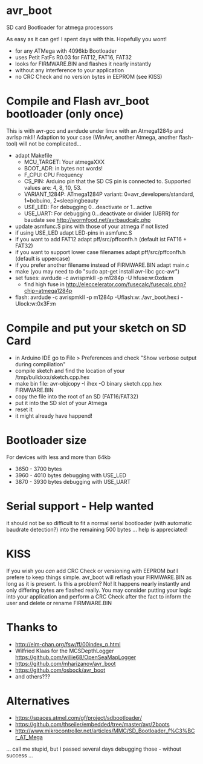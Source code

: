 avr_boot
========

SD card Bootloader for atmega processors

As easy as it can get! I spent days with this. Hopefully you wont!

- for any ATMega with 4096kb Bootloader
- uses Petit FatFs R0.03 for FAT12, FAT16, FAT32
- looks for FIRMWARE.BIN and flashes it nearly instantly
- without any interference to your application
- no CRC Check and no version bytes in EEPROM (see KISS)

# Compile and Flash avr_boot bootloader (only once)

This is with avr-gcc and avrdude under linux with an Atmega1284p and avrIsp mkII! Adaption to your case (WinAvr, another Atmega, another flash-tool) will not be complicated...

- adapt Makefile
  - MCU_TARGET: Your atmegaXXX
  - BOOT_ADR: in bytes not words!
  - F_CPU: CPU Frequency
  - CS_PIN: Arduino pin that the SD CS pin is connected to. Supported values are: 4, 8, 10, 53.
  - VARIANT_1284P: ATmega1284P variant: 0=avr_developers/standard, 1=bobuino, 2=sleepingbeauty
  - USE_LED: For debugging 0...deactivate or 1...active
  - USE_UART: For debugging 0...deactivate or divider (UBRR) for baudate see http://wormfood.net/avrbaudcalc.php
- update asmfunc.S pins with those of your atmega if not listed
- if using USE_LED adapt LED-pins in asmfunc.S
- if you want to add FAT12 adapt pff/src/pffconfh.h (default ist FAT16 + FAT32)
- if you want to support lower case filenames adapt pff/src/pffconfh.h (default is uppercase)
- if you prefer another filename instead of FIRMWARE.BIN adapt main.c 
- make (you may need to do "sudo apt-get install avr-libc gcc-avr")
- set fuses: avrdude -c avrispmkII -p m1284p -U hfuse:w:0xda:m
  - find high fuse in http://eleccelerator.com/fusecalc/fusecalc.php?chip=atmega1284p
- flash: avrdude -c avrispmkII -p m1284p -Uflash:w:./avr_boot.hex:i -Ulock:w:0x3F:m 

# Compile and put your sketch on SD Card 

- in Arduino IDE go to File > Preferences and check "Show verbose output during compiliation"
- compile sketch and find the location of your /tmp/buildxxx/sketch.cpp.hex
- make bin file: avr-objcopy -I ihex -O binary sketch.cpp.hex FIRMWARE.BIN
- copy the file into the root of an SD (FAT16/FAT32)
- put it into the SD slot of your Atmega
- reset it
- it might already have happend!

# Bootloader size
For devices with less and more than 64kb
 - 3650 - 3700 bytes
 - 3960 - 4010 bytes debugging with USE_LED
 - 3870 - 3930 bytes debugging with USE_UART

# Serial support - Help wanted
it should not be so difficult to fit a normal serial bootloader (with automatic baudrate detection?) into the remaining 500 bytes ... help is appreciated!

# KISS
If you wish you *can* add CRC Check or versioning with EEPROM *but* I prefere to keep things simple. avr_boot will reflash your FIRMWARE.BIN as long as it is present.
Is this a problem? No! It happens nearly instantly and only differing bytes are flashed really.
You may consider putting your logic into your application and perform a CRC Check after the fact to inform the user and delete or rename FIRMWARE.BIN

# Thanks to
- http://elm-chan.org/fsw/ff/00index_p.html
- Wilfried Klaas for the MCSDepthLogger https://github.com/willie68/OpenSeaMapLogger
- https://github.com/mharizanov/avr_boot
- https://github.com/osbock/avr_boot
- and others???

# Alternatives

- https://spaces.atmel.com/gf/project/sdbootloader/
- https://github.com/thseiler/embedded/tree/master/avr/2boots
- http://www.mikrocontroller.net/articles/MMC/SD_Bootloader_f%C3%BCr_AT_Mega

... call me stupid, but I passed several days debugging those - without success ...
